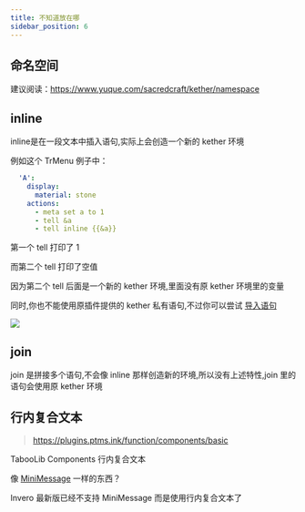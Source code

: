 ```yaml
---
title: 不知道放在哪
sidebar_position: 6
---
```


## 命名空间

建议阅读：https://www.yuque.com/sacredcraft/kether/namespace

## inline

inline是在一段文本中插入语句,实际上会创造一个新的 kether 环境

例如这个 TrMenu 例子中：
```yaml
  'A':
    display:
      material: stone
    actions:
      - meta set a to 1
      - tell &a
      - tell inline {{&a}}
```
第一个 tell 打印了 1

而第二个 tell 打印了空值

因为第二个 tell 后面是一个新的 kether 环境,里面没有原 kether 环境里的变量

同时,你也不能使用原插件提供的 kether 私有语句,不过你可以尝试 [导入语句](https://www.yuque.com/sacredcraft/kether/namespace#zVbkg)

![](_images/inline.png)

## join

join 是拼接多个语句,不会像 inline 那样创造新的环境,所以没有上述特性,join 里的语句会使用原 kether 环境

## 行内复合文本

> https://plugins.ptms.ink/function/components/basic

TabooLib Components 行内复合文本

像 [MiniMessage](../MiniMessage.md) 一样的东西？

Invero 最新版已经不支持 MiniMessage 而是使用行内复合文本了
